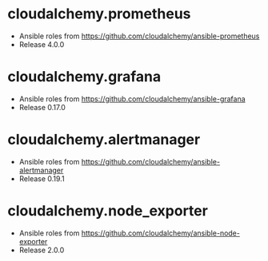 # cloudalchemy.prometheus

* Ansible roles from https://github.com/cloudalchemy/ansible-prometheus
* Release 4.0.0

# cloudalchemy.grafana

* Ansible roles from https://github.com/cloudalchemy/ansible-grafana
* Release 0.17.0

# cloudalchemy.alertmanager

* Ansible roles from https://github.com/cloudalchemy/ansible-alertmanager
* Release 0.19.1

# cloudalchemy.node_exporter

* Ansible roles from https://github.com/cloudalchemy/ansible-node-exporter
* Release 2.0.0